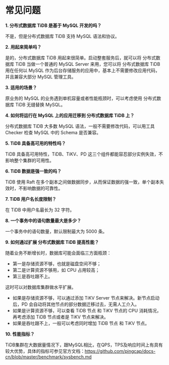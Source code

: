# 常见问题
**1. 分布式数据库 TiDB 是基于 MySQL 开发的吗？**

不是，但是分布式数据库 TiDB 支持 MySQL 语法和协议。

**2. 用起来简单吗？**

是的，分布式数据库 TiDB 用起来很简单。启动整套服务后，就可以将 分布式数据库 TiDB 当做一个普通的 MySQL Server 来用，您可以将 分布式数据库 TiDB 用在任何以 MySQL 作为后台存储服务的应用中，基本上不需要修改应用代码，并且兼容大部分 MySQL 管理工具。

**3. 适用的场景？**

原业务的 MySQL 的业务遇到单机容量或者性能瓶颈时，可以考虑使用 分布式数据库 TiDB 无缝替换 MySQL。

**4. 如何将运行在 MySQL 上的应用迁移到 分布式数据库 TiDB 上？**

分布式数据库 TiDB 大多数 MySQL 语法，一般不需要修改代码，可以用工具 Checker 检查 MySQL 中的 Schema 是否兼容。

**5. TiDB 具备高可用的特性吗？**

TiDB 具备高可用特性，TiDB、TiKV、PD 这三个组件都能容忍部分实例失效，不影响整个集群的可用性。

**6. TiDB 数据是强一致的吗？**

TiDB 使用 Raft 在多个副本之间做数据同步，从而保证数据的强一致，单个副本失效时，不影响数据的可靠性。

**7. TiDB 用户名长度限制？**

在 TiDB 中用户名最长为 32 字符。

**8. 一个事务中的语句数量最大是多少？**

一个事务中的语句数量，默认限制最大为 5000 条。

**9. 如何通过扩展 分布式数据库 TiDB 提高性能？**

随着业务不断增长时，数据库可能会面临三方面瓶颈：
- 第一是存储资源不够，也就是磁盘空间不够；
- 第二是计算资源不够用，如 CPU 占用较高；
- 第三是吞吐跟不上。

这时可以对数据库集群做水平扩展。
- 如果是存储资源不够，可以通过添加 TiKV Server 节点来解决。新节点启动后，PD 会自动将其他节点的部分数据迁移过去，无需人工介入。
- 如果是计算资源不够，可以查看 TiDB 节点 和 TiKV 节点的 CPU 消耗情况，再考虑添加 TiDB 节点或者是 TiKV 节点来解决。
- 如果是吞吐跟不上，一般可以考虑同时增加 TiDB 节点 和 TiKV 节点。

**10. 性能指标？**

TiDB集群在大数据量情况下，跟MySQL相比，在QPS，TPS及响应时间上有具有较大优势，具体的指标可参见官方文档：https://github.com/pingcap/docs-cn/blob/master/benchmark/sysbench.md
